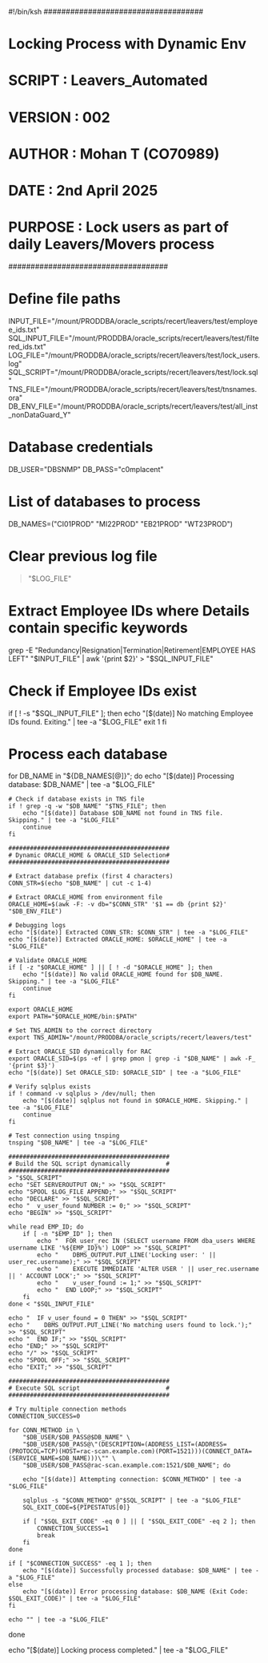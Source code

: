 #!/bin/ksh
####################################
# Locking Process with Dynamic Env #
# SCRIPT : Leavers_Automated
# VERSION : 002
# AUTHOR : Mohan T (CO70989)
# DATE : 2nd April 2025
# PURPOSE : Lock users as part of daily Leavers/Movers process
####################################

# Define file paths
INPUT_FILE="/mount/PRODDBA/oracle_scripts/recert/leavers/test/employee_ids.txt"
SQL_INPUT_FILE="/mount/PRODDBA/oracle_scripts/recert/leavers/test/filtered_ids.txt"
LOG_FILE="/mount/PRODDBA/oracle_scripts/recert/leavers/test/lock_users.log"
SQL_SCRIPT="/mount/PRODDBA/oracle_scripts/recert/leavers/test/lock.sql"
TNS_FILE="/mount/PRODDBA/oracle_scripts/recert/leavers/test/tnsnames.ora"
DB_ENV_FILE="/mount/PRODDBA/oracle_scripts/recert/leavers/test/all_inst_nonDataGuard_Y"

# Database credentials
DB_USER="DBSNMP"
DB_PASS="c0mplacent"

# List of databases to process
DB_NAMES=("CI01PROD" "MI22PROD" "EB21PROD" "WT23PROD")

# Clear previous log file
> "$LOG_FILE"

# Extract Employee IDs where Details contain specific keywords
grep -E "Redundancy|Resignation|Termination|Retirement|EMPLOYEE HAS LEFT" "$INPUT_FILE" | awk '{print $2}' > "$SQL_INPUT_FILE"

# Check if Employee IDs exist
if [ ! -s "$SQL_INPUT_FILE" ]; then
    echo "[$(date)] No matching Employee IDs found. Exiting." | tee -a "$LOG_FILE"
    exit 1
fi

# Process each database
for DB_NAME in "${DB_NAMES[@]}"; do
    echo "[$(date)] Processing database: $DB_NAME" | tee -a "$LOG_FILE"

    # Check if database exists in TNS file
    if ! grep -q -w "$DB_NAME" "$TNS_FILE"; then
        echo "[$(date)] Database $DB_NAME not found in TNS file. Skipping." | tee -a "$LOG_FILE"
        continue
    fi

    #############################################
    # Dynamic ORACLE_HOME & ORACLE_SID Selection#
    #############################################

    # Extract database prefix (first 4 characters)
    CONN_STR=$(echo "$DB_NAME" | cut -c 1-4)

    # Extract ORACLE_HOME from environment file
    ORACLE_HOME=$(awk -F: -v db="$CONN_STR" '$1 == db {print $2}' "$DB_ENV_FILE")

    # Debugging logs
    echo "[$(date)] Extracted CONN_STR: $CONN_STR" | tee -a "$LOG_FILE"
    echo "[$(date)] Extracted ORACLE_HOME: $ORACLE_HOME" | tee -a "$LOG_FILE"

    # Validate ORACLE_HOME
    if [ -z "$ORACLE_HOME" ] || [ ! -d "$ORACLE_HOME" ]; then
        echo "[$(date)] No valid ORACLE_HOME found for $DB_NAME. Skipping." | tee -a "$LOG_FILE"
        continue
    fi

    export ORACLE_HOME
    export PATH="$ORACLE_HOME/bin:$PATH"
    
    # Set TNS_ADMIN to the correct directory
    export TNS_ADMIN="/mount/PRODDBA/oracle_scripts/recert/leavers/test"

    # Extract ORACLE_SID dynamically for RAC
    export ORACLE_SID=$(ps -ef | grep pmon | grep -i "$DB_NAME" | awk -F_ '{print $3}')
    echo "[$(date)] Set ORACLE_SID: $ORACLE_SID" | tee -a "$LOG_FILE"

    # Verify sqlplus exists
    if ! command -v sqlplus > /dev/null; then
        echo "[$(date)] sqlplus not found in $ORACLE_HOME. Skipping." | tee -a "$LOG_FILE"
        continue
    fi

    # Test connection using tnsping
    tnsping "$DB_NAME" | tee -a "$LOG_FILE"

    #############################################
    # Build the SQL script dynamically          #
    #############################################
    > "$SQL_SCRIPT"
    echo "SET SERVEROUTPUT ON;" >> "$SQL_SCRIPT"
    echo "SPOOL $LOG_FILE APPEND;" >> "$SQL_SCRIPT"
    echo "DECLARE" >> "$SQL_SCRIPT"
    echo "  v_user_found NUMBER := 0;" >> "$SQL_SCRIPT"
    echo "BEGIN" >> "$SQL_SCRIPT"

    while read EMP_ID; do
        if [ -n "$EMP_ID" ]; then
            echo "  FOR user_rec IN (SELECT username FROM dba_users WHERE username LIKE '%${EMP_ID}%') LOOP" >> "$SQL_SCRIPT"
            echo "    DBMS_OUTPUT.PUT_LINE('Locking user: ' || user_rec.username);" >> "$SQL_SCRIPT"
            echo "    EXECUTE IMMEDIATE 'ALTER USER ' || user_rec.username || ' ACCOUNT LOCK';" >> "$SQL_SCRIPT"
            echo "    v_user_found := 1;" >> "$SQL_SCRIPT"
            echo "  END LOOP;" >> "$SQL_SCRIPT"
        fi
    done < "$SQL_INPUT_FILE"

    echo "  IF v_user_found = 0 THEN" >> "$SQL_SCRIPT"
    echo "    DBMS_OUTPUT.PUT_LINE('No matching users found to lock.');" >> "$SQL_SCRIPT"
    echo "  END IF;" >> "$SQL_SCRIPT"
    echo "END;" >> "$SQL_SCRIPT"
    echo "/" >> "$SQL_SCRIPT"
    echo "SPOOL OFF;" >> "$SQL_SCRIPT"
    echo "EXIT;" >> "$SQL_SCRIPT"

    #############################################
    # Execute SQL script                        #
    #############################################

    # Try multiple connection methods
    CONNECTION_SUCCESS=0

    for CONN_METHOD in \
        "$DB_USER/$DB_PASS@$DB_NAME" \
        "$DB_USER/$DB_PASS@\"(DESCRIPTION=(ADDRESS_LIST=(ADDRESS=(PROTOCOL=TCP)(HOST=rac-scan.example.com)(PORT=1521)))(CONNECT_DATA=(SERVICE_NAME=$DB_NAME)))\"" \
        "$DB_USER/$DB_PASS@rac-scan.example.com:1521/$DB_NAME"; do

        echo "[$(date)] Attempting connection: $CONN_METHOD" | tee -a "$LOG_FILE"

        sqlplus -s "$CONN_METHOD" @"$SQL_SCRIPT" | tee -a "$LOG_FILE"
        SQL_EXIT_CODE=${PIPESTATUS[0]}

        if [ "$SQL_EXIT_CODE" -eq 0 ] || [ "$SQL_EXIT_CODE" -eq 2 ]; then
            CONNECTION_SUCCESS=1
            break
        fi
    done

    if [ "$CONNECTION_SUCCESS" -eq 1 ]; then
        echo "[$(date)] Successfully processed database: $DB_NAME" | tee -a "$LOG_FILE"
    else
        echo "[$(date)] Error processing database: $DB_NAME (Exit Code: $SQL_EXIT_CODE)" | tee -a "$LOG_FILE"
    fi

    echo "" | tee -a "$LOG_FILE"
done

echo "[$(date)] Locking process completed." | tee -a "$LOG_FILE"
